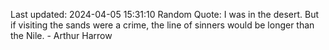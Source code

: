 Last updated: 2024-04-05 15:31:10
Random Quote: I was in the desert. But if visiting the sands were a crime, the line of sinners would be longer than the Nile. - Arthur Harrow